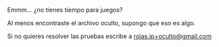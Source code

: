 Emmm... ¿no tienes tiempo para juegos?

Al menos encontraste el archivo oculto, supongo que eso es algo. 

Si no quieres resolver las pruebas escribe a rojas.ip+oculto@gmail.com